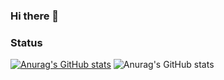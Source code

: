 ### Hi there 👋

<!--
**nando-win/nando-win** is a ✨ _special_ ✨ repository because its `README.md` (this file) appears on your GitHub profile.

Here are some ideas to get you started:

- 🔭 I’m currently working on ...
- 🌱 I’m currently learning ...
- 👯 I’m looking to collaborate on ...
- 🤔 I’m looking for help with ...
- 💬 Ask me about ...
- 📫 How to reach me: ...
- 😄 Pronouns: ...
- ⚡ Fun fact: ...
-->

### Status
[![Anurag's GitHub stats](https://github-readme-stats.vercel.app/api?username=nando-win)](https://github.com/anuraghazra/github-readme-stats)
![Anurag's GitHub stats](https://github-readme-stats.vercel.app/api?username=nando-win&show_icons=true&theme=transparent)
